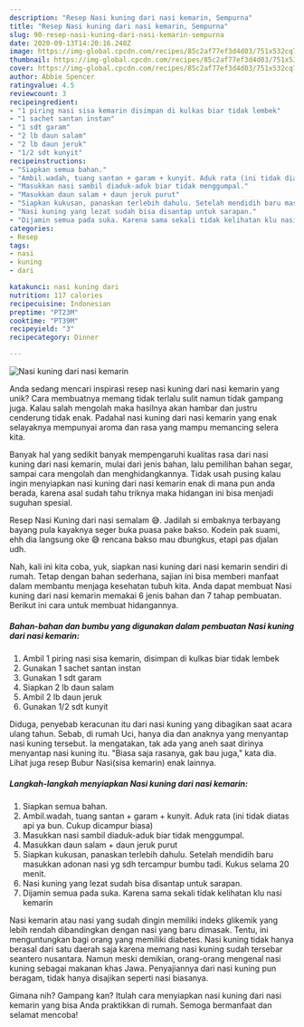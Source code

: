 ```yaml
---
description: "Resep Nasi kuning dari nasi kemarin, Sempurna"
title: "Resep Nasi kuning dari nasi kemarin, Sempurna"
slug: 90-resep-nasi-kuning-dari-nasi-kemarin-sempurna
date: 2020-09-13T14:20:16.248Z
image: https://img-global.cpcdn.com/recipes/85c2af77ef3d4d03/751x532cq70/nasi-kuning-dari-nasi-kemarin-foto-resep-utama.jpg
thumbnail: https://img-global.cpcdn.com/recipes/85c2af77ef3d4d03/751x532cq70/nasi-kuning-dari-nasi-kemarin-foto-resep-utama.jpg
cover: https://img-global.cpcdn.com/recipes/85c2af77ef3d4d03/751x532cq70/nasi-kuning-dari-nasi-kemarin-foto-resep-utama.jpg
author: Abbie Spencer
ratingvalue: 4.5
reviewcount: 3
recipeingredient:
- "1 piring nasi sisa kemarin disimpan di kulkas biar tidak lembek"
- "1 sachet santan instan"
- "1 sdt garam"
- "2 lb daun salam"
- "2 lb daun jeruk"
- "1/2 sdt kunyit"
recipeinstructions:
- "Siapkan semua bahan."
- "Ambil.wadah, tuang santan + garam + kunyit. Aduk rata (ini tidak diatas api ya bun. Cukup dicampur biasa)"
- "Masukkan nasi sambil diaduk-aduk biar tidak menggumpal."
- "Masukkan daun salam + daun jeruk purut"
- "Siapkan kukusan, panaskan terlebih dahulu. Setelah mendidih baru masukkan adonan nasi yg sdh tercampur bumbu tadi. Kukus selama 20 menit."
- "Nasi kuning yang lezat sudah bisa disantap untuk sarapan."
- "Dijamin semua pada suka. Karena sama sekali tidak kelihatan klu nasi kemarin"
categories:
- Resep
tags:
- nasi
- kuning
- dari

katakunci: nasi kuning dari 
nutrition: 117 calories
recipecuisine: Indonesian
preptime: "PT23M"
cooktime: "PT39M"
recipeyield: "3"
recipecategory: Dinner

---
```



![Nasi kuning dari nasi kemarin](https://img-global.cpcdn.com/recipes/85c2af77ef3d4d03/751x532cq70/nasi-kuning-dari-nasi-kemarin-foto-resep-utama.jpg)

Anda sedang mencari inspirasi resep nasi kuning dari nasi kemarin yang unik? Cara membuatnya memang tidak terlalu sulit namun tidak gampang juga. Kalau salah mengolah maka hasilnya akan hambar dan justru cenderung tidak enak. Padahal nasi kuning dari nasi kemarin yang enak selayaknya mempunyai aroma dan rasa yang mampu memancing selera kita.

Banyak hal yang sedikit banyak mempengaruhi kualitas rasa dari nasi kuning dari nasi kemarin, mulai dari jenis bahan, lalu pemilihan bahan segar, sampai cara mengolah dan menghidangkannya. Tidak usah pusing kalau ingin menyiapkan nasi kuning dari nasi kemarin enak di mana pun anda berada, karena asal sudah tahu triknya maka hidangan ini bisa menjadi suguhan spesial.

Resep Nasi Kuning dari nasi semalam 😅. Jadilah si embaknya terbayang bayang pula kayaknya seger buka puasa pake bakso. Kodein pak suami, ehh dia langsung oke 😅 rencana bakso mau dbungkus, etapi pas djalan udh.


Nah, kali ini kita coba, yuk, siapkan nasi kuning dari nasi kemarin sendiri di rumah. Tetap dengan bahan sederhana, sajian ini bisa memberi manfaat dalam membantu menjaga kesehatan tubuh kita. Anda dapat membuat Nasi kuning dari nasi kemarin memakai 6 jenis bahan dan 7 tahap pembuatan. Berikut ini cara untuk membuat hidangannya.

<!--inarticleads1-->

##### Bahan-bahan dan bumbu yang digunakan dalam pembuatan Nasi kuning dari nasi kemarin:

1. Ambil 1 piring nasi sisa kemarin, disimpan di kulkas biar tidak lembek
1. Gunakan 1 sachet santan instan
1. Gunakan 1 sdt garam
1. Siapkan 2 lb daun salam
1. Ambil 2 lb daun jeruk
1. Gunakan 1/2 sdt kunyit


Diduga, penyebab keracunan itu dari nasi kuning yang dibagikan saat acara ulang tahun. Sebab, di rumah Uci, hanya dia dan anaknya yang menyantap nasi kuning tersebut. Ia mengatakan, tak ada yang aneh saat dirinya menyantap nasi kuning itu. &#34;Biasa saja rasanya, gak bau juga,&#34; kata dia. Lihat juga resep Bubur Nasi(sisa kemarin) enak lainnya. 

<!--inarticleads2-->

##### Langkah-langkah menyiapkan Nasi kuning dari nasi kemarin:

1. Siapkan semua bahan.
1. Ambil.wadah, tuang santan + garam + kunyit. Aduk rata (ini tidak diatas api ya bun. Cukup dicampur biasa)
1. Masukkan nasi sambil diaduk-aduk biar tidak menggumpal.
1. Masukkan daun salam + daun jeruk purut
1. Siapkan kukusan, panaskan terlebih dahulu. Setelah mendidih baru masukkan adonan nasi yg sdh tercampur bumbu tadi. Kukus selama 20 menit.
1. Nasi kuning yang lezat sudah bisa disantap untuk sarapan.
1. Dijamin semua pada suka. Karena sama sekali tidak kelihatan klu nasi kemarin


Nasi kemarin atau nasi yang sudah dingin memiliki indeks glikemik yang lebih rendah dibandingkan dengan nasi yang baru dimasak. Tentu, ini menguntungkan bagi orang yang memiliki diabetes. Nasi kuning tidak hanya berasal dari satu daerah saja karena memang nasi kuning sudah tersebar seantero nusantara. Namun meski demikian, orang-orang mengenal nasi kuning sebagai makanan khas Jawa. Penyajiannya dari nasi kuning pun beragam, tidak hanya disajikan seperti nasi biasanya. 

Gimana nih? Gampang kan? Itulah cara menyiapkan nasi kuning dari nasi kemarin yang bisa Anda praktikkan di rumah. Semoga bermanfaat dan selamat mencoba!
